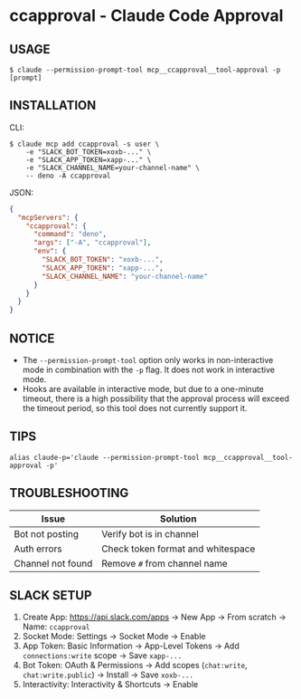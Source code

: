 # ccapproval - Claude Code Approval

## USAGE

```shell
$ claude --permission-prompt-tool mcp__ccapproval__tool-approval -p [prompt]
```

## INSTALLATION

CLI:

```shell
$ claude mcp add ccapproval -s user \
	-e "SLACK_BOT_TOKEN=xoxb-..." \
	-e "SLACK_APP_TOKEN=xapp-..." \
	-e "SLACK_CHANNEL_NAME=your-channel-name" \
	-- deno -A ccapproval
```

JSON:

```json
{
  "mcpServers": {
    "ccapproval": {
      "command": "deno",
      "args": ["-A", "ccapproval"],
      "env": {
        "SLACK_BOT_TOKEN": "xoxb-...",
        "SLACK_APP_TOKEN": "xapp-...",
        "SLACK_CHANNEL_NAME": "your-channel-name"
      }
    }
  }
}
```

## NOTICE

- The `--permission-prompt-tool` option only works in non-interactive mode in combination with the `-p` flag. It does not work in interactive mode.
- Hooks are available in interactive mode, but due to a one-minute timeout, there is a high possibility that the approval process will exceed the timeout period, so this tool does not currently support it.

## TIPS

```shell
alias claude-p='claude --permission-prompt-tool mcp__ccapproval__tool-approval -p'
```

## TROUBLESHOOTING

| Issue | Solution |
|-------|----------|
| Bot not posting | Verify bot is in channel |
| Auth errors | Check token format and whitespace |
| Channel not found | Remove `#` from channel name |

## SLACK SETUP

1. Create App: https://api.slack.com/apps → New App → From scratch → Name: `ccapproval`
2. Socket Mode: Settings → Socket Mode → Enable
3. App Token: Basic Information → App-Level Tokens → Add `connections:write` scope → Save `xapp-...`
4. Bot Token: OAuth & Permissions → Add scopes (`chat:write`, `chat:write.public`) → Install → Save `xoxb-...`
5. Interactivity: Interactivity & Shortcuts → Enable

